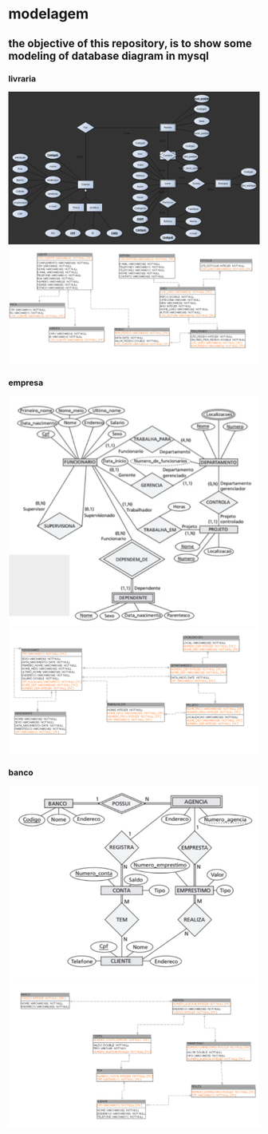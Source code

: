 <h1>modelagem </h1>
<h2>the objective of this repository, is to show some modeling of database diagram in mysql</h2>

<h3>livraria</h3>

<img src="./diagram/bibliotecaD.bmp">
<img src="./diagram/bibliotecaR.png">
<h3>empresa</h3>

<img src="./diagram/empresaD.png">
<img src="./diagram/empresaR.png">
<h3>banco</h3>

<img src="./diagram/bancoD.png">
<img src="./diagram/bancoR.png">


